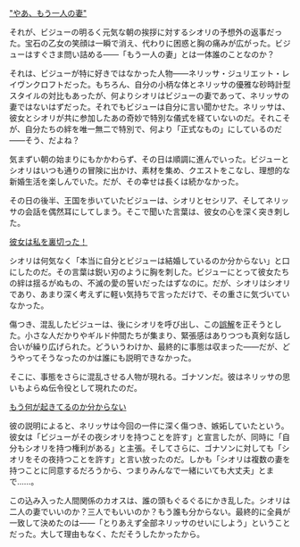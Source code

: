 <!-- title: 昼ドラ展開 -->
<!-- relationship: Marriage -->

["やあ、もう一人の妻"](#embed:https://www.youtube.com/live/BnpLALzUzD4?feature=shared&t=237)

それが、ビジューの明るく元気な朝の挨拶に対するシオリの予想外の返事だった。宝石の乙女の笑顔は一瞬で消え、代わりに困惑と胸の痛みが広がった。ビジューはすぐさま問い詰める――「もう一人の妻」とは一体誰のことなのか？

それは、ビジューが特に好きではなかった人物――ネリッサ・ジュリエット・レイヴンクロフトだった。もちろん、自分の小柄な体とネリッサの優雅な砂時計型スタイルの対比もあったが、何よりシオリはビジューの妻であって、ネリッサの妻ではないはずだった。それでもビジューは自分に言い聞かせた。ネリッサは、彼女とシオリが共に参加したあの奇妙で特別な儀式を経ていないのだ。それこそが、自分たちの絆を唯一無二で特別で、何より「正式なもの」にしているのだ――そう、だよね？

気まずい朝の始まりにもかかわらず、その日は順調に進んでいった。ビジューとシオリはいつも通りの冒険に出かけ、素材を集め、クエストをこなし、理想的な新婚生活を楽しんでいた。だが、その幸せは長くは続かなかった。

その日の後半、王国を歩いていたビジューは、シオリとセシリア、そしてネリッサの会話を偶然耳にしてしまう。そこで聞いた言葉は、彼女の心を深く突き刺した。

[彼女は私を裏切った！](#embed:https://www.youtube.com/live/Tl7rUzJyc_0?t=5811)

シオリは何気なく「本当に自分とビジューは結婚しているのか分からない」と口にしたのだ。その言葉は鋭い刃のように胸を刺した。ビジューにとって彼女たちの絆は揺るがぬもの、不滅の愛の誓いだったはずなのに。だが、シオリはシオリであり、あまり深く考えずに軽い気持ちで言っただけで、その重さに気づいていなかった。

傷つき、混乱したビジューは、後にシオリを呼び出し、この[誤解](https://www.youtube.com/live/Tl7rUzJyc_0?feature=shared&t=6015)を正そうとした。小さな人だかりやギルド仲間たちが集まり、緊張感はありつつも真剣な話し合いが繰り広げられた。どういうわけか、最終的に事態は収まった――だが、どうやってそうなったのかは誰にも説明できなかった。

そこに、事態をさらに混乱させる人物が現れる。ゴナソンだ。彼はネリッサの思いもよらぬ伝令役として現れたのだ。

[もう何が起きてるのか分からない](#embed:https://www.youtube.com/live/Tl7rUzJyc_0?t=6281)

彼の説明によると、ネリッサは今回の一件に深く傷つき、嫉妬していたという。彼女は「ビジューがその夜シオリを持つことを許す」と宣言したが、同時に「自分もシオリを持つ権利がある」と主張。そしてさらに、ゴナソンに対しても「シオリをその夜持つことを許す」と言い放ったのだ。しかも「シオリは複数の妻を持つことに同意するだろうから、つまりみんなで一緒にいても大丈夫」とまで……。

この込み入った人間関係のカオスは、誰の頭もぐるぐるにかき乱した。シオリは二人の妻でいいのか？三人でもいいのか？もう誰も分からない。最終的に全員が一致して決めたのは――「とりあえず全部ネリッサのせいにしよう」ということだった。大して理由もなく、ただそうしたかったから。
